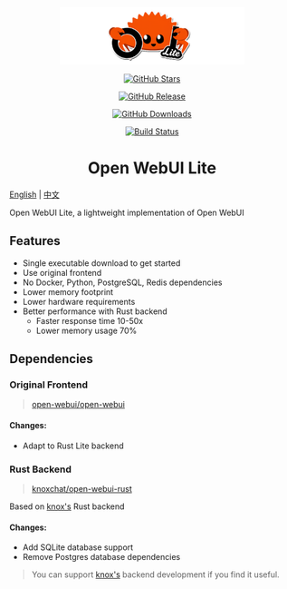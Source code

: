 <div align="center">
  <img src="./assets/banner.png" alt="Open WebUI Lite" height="100">
</div>

<div align="center">

[![GitHub Stars](https://img.shields.io/github/stars/xxnuo/open-webui-lite?style=for-the-badge&logo=github&color=yellow)](https://github.com/xxnuo/open-webui-lite/stargazers)

[![GitHub Release](https://img.shields.io/github/v/release/xxnuo/open-webui-lite?style=for-the-badge&logo=github&color=green)](https://github.com/xxnuo/open-webui-lite/releases/latest)

[![GitHub Downloads](https://img.shields.io/github/downloads/xxnuo/open-webui-lite/total?style=for-the-badge&logo=github&color=orange)](https://github.com/xxnuo/open-webui-lite/releases)

[![Build Status](https://img.shields.io/github/actions/workflow/status/xxnuo/open-webui-lite/build.yml?style=for-the-badge&logo=github-actions&logoColor=white)](https://github.com/xxnuo/open-webui-lite/actions)

</div>

<div align="center">
  <h1>
    Open WebUI Lite
  </h1>
</div>

[English](README.md) | [中文](README.zh.md)

Open WebUI Lite, a lightweight implementation of Open WebUI

## Features

- Single executable download to get started
- Use original frontend
- No Docker, Python, PostgreSQL, Redis dependencies
- Lower memory footprint
- Lower hardware requirements
- Better performance with Rust backend
  - Faster response time 10-50x
  - Lower memory usage 70%

## Dependencies

### Original Frontend

> [open-webui/open-webui](https://github.com/open-webui/open-webui)

#### Changes:

- Adapt to Rust Lite backend

### Rust Backend

> [knoxchat/open-webui-rust](https://github.com/knoxchat/open-webui-rust)

Based on [knox's](https://github.com/knoxchat) Rust backend

#### Changes:

- Add SQLite database support
- Remove Postgres database dependencies

> You can support [knox's](https://github.com/knoxchat/open-webui-rust) backend development if you find it useful.

